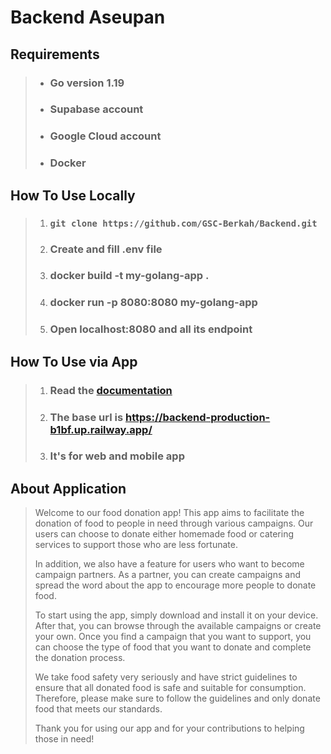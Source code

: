 # Backend Aseupan
 ## Requirements
> - ### Go version 1.19
> - ### Supabase account
> - ### Google Cloud account
> - ### Docker

## How To Use Locally
> 1. ### `git clone https://github.com/GSC-Berkah/Backend.git`
> 2. ### Create and fill .env file
> 3. ### docker build -t my-golang-app .
> 4. ### docker run -p 8080:8080 my-golang-app
> 5. ### Open localhost:8080 and all its endpoint

 ## How To Use via App
> 1. ### Read the [documentation](https://documenter.getpostman.com/view/22317100/2s93RMVvtF#4a25a400-d5dc-4bfe-899b-be0335430cb1)
> 2. ### The base url is https://backend-production-b1bf.up.railway.app/
> 3. ### It's for web and mobile app
## About Application
>
>Welcome to our food donation app! This app aims to facilitate the donation of food to people in need through various campaigns. Our users can choose to donate either homemade food or catering services to support those who are less fortunate.
>
>In addition, we also have a feature for users who want to become campaign partners. As a partner, you can create campaigns and spread the word about the app to encourage more people to donate food.
>
>To start using the app, simply download and install it on your device. After that, you can browse through the available campaigns or create your own. Once you find a campaign that you want to support, you can choose the type of food that you want to donate and complete the donation process.
>
>We take food safety very seriously and have strict guidelines to ensure that all donated food is safe and suitable for consumption. Therefore, please make sure to follow the guidelines and only donate food that meets our standards.
>
>Thank you for using our app and for your contributions to helping those in need!